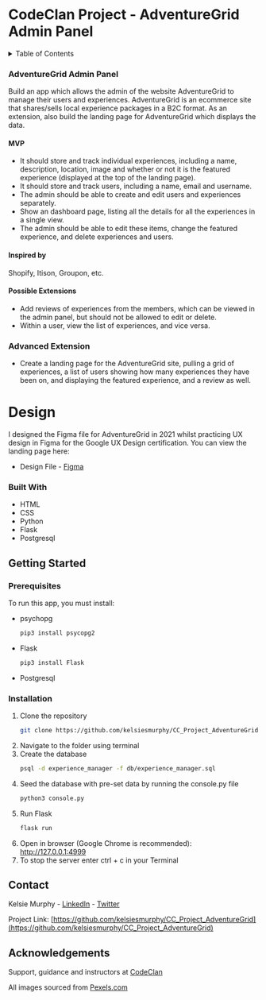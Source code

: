 # CodeClan Project - AdventureGrid Admin Panel

<!-- TABLE OF CONTENTS -->
<details>
  <summary>Table of Contents</summary>
  <ol>
    <li>
      <a href="#adventuregrid-admin-panel">Project Brief</a>
      <ul>
        <li><a href="#built-with">Built With</a></li>
      </ul>
    </li>
    <li>
      <a href="#getting-started">Getting Started</a>
      <ul>
        <li><a href="#installation">Installation</a></li>
      </ul>
    </li>
    <li><a href="#contact">Contact</a></li>
    <li><a href="#acknowledgments">Acknowledgments</a></li>
  </ol>
</details>



<!-- PROJECT BRIEF -->
### AdventureGrid Admin Panel

Build an app which allows the admin of the website AdventureGrid to manage their users and experiences. AdventureGrid is an ecommerce site that shares/sells local experience packages in a B2C format. As an extension, also build the landing page for AdventureGrid which displays the data.

#### MVP

* It should store and track individual experiences, including a name, description, location, image and whether or not it is the featured experience (displayed at the top of the landing page).
* It should store and track users, including a name, email and username.
* The admin should be able to create and edit users and experiences separately.
* Show an dashboard page, listing all the details for all the experiences in a single view.
* The admin should be able to edit these items, change the featured experience, and delete experiences and users.

#### Inspired by

Shopify, Itison, Groupon, etc.

#### Possible Extensions

* Add reviews of experiences from the members, which can be viewed in the admin panel, but should not be allowed to edit or delete.
* Within a user, view the list of experiences, and vice versa.

### Advanced Extension
* Create a landing page for the AdventureGrid site, pulling a grid of experiences, a list of users showing how many experiences they have been on, and displaying the featured experience, and a review as well.


# Design
I designed the Figma file for AdventureGrid in 2021 whilst practicing UX design in Figma for the Google UX Design certification. You can view the landing page here:
* Design File - [Figma](https://www.figma.com/file/6y3NfwIqNHi1d9CFf0avwn/AdventureGrid-Design-File?node-id=0%3A1&t=LkN4g6GFA7sTKZwt-1)


<!-- BUILT WITH -->
### Built With

* HTML
* CSS
* Python
* Flask
* Postgresql



<!-- GETTING STARTED -->
## Getting Started
### Prerequisites

To run this app, you must install: 
* psychopg
  ```sh
  pip3 install psycopg2
  ```

* Flask
  ```sh
  pip3 install Flask
  ```

* Postgresql



### Installation

1. Clone the repository
   ```sh
   git clone https://github.com/kelsiesmurphy/CC_Project_AdventureGrid.git
   ```
2. Navigate to the folder using terminal
3. Create the database
   ```sh
   psql -d experience_manager -f db/experience_manager.sql
   ```
4. Seed the database with pre-set data by running the console.py file
   ```sh
   python3 console.py
   ```
5. Run Flask
   ```sh
   flask run
   ```
6. Open in browser (Google Chrome is recommended): http://127.0.0.1:4999
7. To stop the server enter ctrl + c in your Terminal



<!-- CONTACT -->
## Contact

Kelsie Murphy - [LinkedIn](https://www.linkedin.com/in/kelsiesmurphy/) - [Twitter](https://twitter.com/kelsiesmurphy)

Project Link: [https://github.com/kelsiesmurphy/CC_Project_AdventureGrid](https://github.com/kelsiesmurphy/CC_Project_AdventureGrid)

<!-- ACKNOWLEDGEMENTS -->
## Acknowledgements

Support, guidance and instructors at [CodeClan](https://codeclan.com/)

All images sourced from [Pexels.com](https://www.pexels.com/)